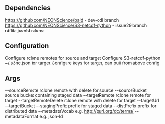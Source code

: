 ## Dependencies
https://github.com/NEONScience/bald - dev-ddl branch
https://github.com/NEONScience/S3-netcdf-python - issue29 branch
rdflib-jsonld
rclone

## Configuration
Configure rclone remotes for source and target
Configure S3-netcdf-python ~/.s3nc.json for target
Configure keys for target, can pull from above config

## Args
--sourceRemote rclone remote with delete for source
--sourceBucket source bucket containing staged data
--targetRemote rclone remote for target
--targetRemoteDelete rclone remote with delete for target
--targetUrl 
--targetBucket 
--stagingPrefix prefix for staged data
--distPrefix prefix for distributed data
--metadataVocab e.g. http://purl.org/dc/terms/
--metadataFormat e.g. json-ld
